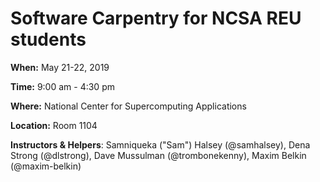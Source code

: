 # Software Carpentry for NCSA REU students

**When:** May 21-22, 2019

**Time:** 9:00 am - 4:30 pm

**Where:** National Center for Supercomputing Applications

**Location:** Room 1104

**Instructors & Helpers**: Samniqueka ("Sam") Halsey (@samhalsey), Dena Strong (@dlstrong), Dave Mussulman (@trombonekenny), Maxim Belkin (@maxim-belkin)
